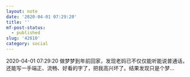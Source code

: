 ```yaml
---
layout: note
date: '2020-04-01 07:29:20'
title: ''
mf-post-status:
  - published
slug: '42610'
category: social
---
```

2020-04-01 07:29:20 做梦梦到年前回家，发现老妈已不仅仅能听能说普通话，还能写一手端正、流畅、好看的字了，把我高兴坏了。结果发现只是个梦…